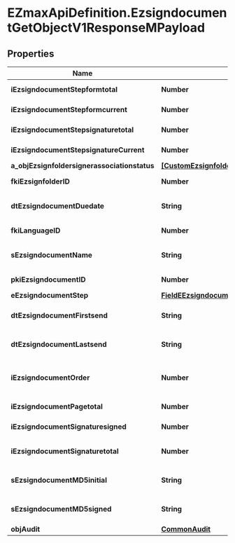 # EZmaxApiDefinition.EzsigndocumentGetObjectV1ResponseMPayload

## Properties

Name | Type | Description | Notes
------------ | ------------- | ------------- | -------------
**iEzsigndocumentStepformtotal** | **Number** | The total number of steps in the form filling phase | 
**iEzsigndocumentStepformcurrent** | **Number** | The current step in the form filling phase | 
**iEzsigndocumentStepsignaturetotal** | **Number** | The total number of steps in the signature filling phase | 
**iEzsigndocumentStepsignatureCurrent** | **Number** | The current step in the signature phase | 
**a_objEzsignfoldersignerassociationstatus** | [**[CustomEzsignfoldersignerassociationstatusResponse]**](CustomEzsignfoldersignerassociationstatusResponse.md) |  | 
**fkiEzsignfolderID** | **Number** | The unique ID of the Ezsignfolder | 
**dtEzsigndocumentDuedate** | **String** | The maximum date and time at which the Ezsigndocument can be signed. | 
**fkiLanguageID** | **Number** | The unique ID of the Language.  Valid values:  |Value|Description| |-|-| |1|French| |2|English| | 
**sEzsigndocumentName** | **String** | The name of the document that will be presented to Ezsignfoldersignerassociations | 
**pkiEzsigndocumentID** | **Number** | The unique ID of the Ezsigndocument | 
**eEzsigndocumentStep** | [**FieldEEzsigndocumentStep**](FieldEEzsigndocumentStep.md) |  | 
**dtEzsigndocumentFirstsend** | **String** | The date and time when the Ezsigndocument was first sent. | 
**dtEzsigndocumentLastsend** | **String** | The date and time when the Ezsigndocument was sent the last time. | 
**iEzsigndocumentOrder** | **Number** | The order in which the Ezsigndocument will be presented to the signatory in the Ezsignfolder. | 
**iEzsigndocumentPagetotal** | **Number** | The number of pages in the Ezsigndocument. | 
**iEzsigndocumentSignaturesigned** | **Number** | The number of signatures that were signed in the document. | 
**iEzsigndocumentSignaturetotal** | **Number** | The number of total signatures that were requested in the Ezsigndocument. | 
**sEzsigndocumentMD5initial** | **String** | MD5 Hash of the initial PDF Document before signatures were applied to it. | 
**sEzsigndocumentMD5signed** | **String** | MD5 Hash of the final PDF Document after all signatures were applied to it. | 
**objAudit** | [**CommonAudit**](CommonAudit.md) |  | 


